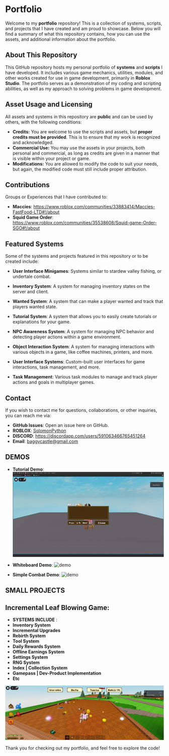 # Portfolio

Welcome to my **portfolio** repository! This is a collection of systems, scripts, and projects that I have created and am proud to showcase. Below you will find a summary of what this repository contains, how you can use the assets, and additional information about the portfolio.

## About This Repository

This GitHub repository hosts my personal portfolio of **systems** and **scripts** I have developed. It includes various game mechanics, utilities, modules, and other works created for use in game development, primarily in **Roblox Studio**. The portfolio serves as a demonstration of my coding and scripting abilities, as well as my approach to solving problems in game development.

## Asset Usage and Licensing

All assets and systems in this repository are **public** and can be used by others, with the following conditions:
- **Credits:** You are welcome to use the scripts and assets, but **proper credits must be provided**. This is to ensure that my work is recognized and acknowledged.
- **Commercial Use:** You may use the assets in your projects, both personal and commercial, as long as credits are given in a manner that is visible within your project or game.
- **Modifications:** You are allowed to modify the code to suit your needs, but again, the modified code must still include proper attribution.

## Contributions

Groups or Experiences that I have contributed to:
- **Maccies**: https://www.roblox.com/communities/33883414/Maccies-FastFood-LTD#!/about 
- **Squid Game Order**: https://www.roblox.com/communities/35538608/Squid-game-Order-SGO#!/about

## Featured Systems

Some of the systems and projects featured in this repository or to be created include:
- **User Interface Minigames**: Systems similar to stardew valley fishing, or undertale combat.
- **Inventory System**: A system for managing inventory states on the server and client.
- **Wanted System**: A system that can make a player wanted and track that players wanted state.

- **Tutorial System**: A system that allows you to easily create tutorials or explanations for your game.
- **NPC Awareness System**: A system for managing NPC behavior and detecting player actions within a game environment.
- **Object Interaction System**: A system for managing interactions with various objects in a game, like coffee machines, printers, and more.
- **User Interface Systems**: Custom-built user interfaces for game interactions, task management, and more.
- **Task Management**: Various task modules to manage and track player actions and goals in multiplayer games.

## Contact

If you wish to contact me for questions, collaborations, or other inquiries, you can reach me via:
- **GitHub Issues**: Open an issue here on GitHub.
- **ROBLOX**: [SolomonPython](https://www.roblox.com/users/1134085494/profile)
- **DISCORD**: https://discordapp.com/users/591063466765451264
- **Email**: baggycastle@gmail.com

## DEMOS

- **Tutorial Demo**:
![demo](https://github.com/SolomonPython/Portfolio/blob/main/Assets/tutorial-demo.gif)

- **Whiteboard Demo**:
![demo](https://github.com/SolomonPython/Portfolio/blob/main/Assets/whiteboard-demo.gif)

- **Simple Combat Demo**:
![demo](https://github.com/SolomonPython/Portfolio/blob/main/Assets/Combat-demo.gif)


## SMALL PROJECTS

## Incremental Leaf Blowing Game:

- **SYSTEMS INCLUDE** :
- **Inventory System**
- **Incremental Upgrades**
- **Rebirth System**
- **Tool System**
- **Daily Rewards System**
- **Offline Earnings System**
- **Settings System**
- **RNG System**
- **Index | Collection System**
- **Gamepass | Dev-Product Implementation**
- **Etc**

![image](https://github.com/SolomonPython/Portfolio/blob/main/Assets/Leaf-Game.png)

Thank you for checking out my portfolio, and feel free to explore the code!
